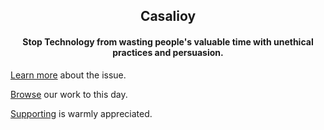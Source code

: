 
<div align="center">
  
 ## Casalioy

#### Stop Technology from wasting people's valuable time with unethical practices and persuasion.   
</div>




[Learn more](https://www.youtube.com/watch?v=anEykhlBd-Q&list=PLCPB2VbYbLG1gBDKObjjCpX4vaK-5hRVb&t=828) about the issue.



[Browse](https://github.com/casalioy) our work to this day.


[Supporting](https://buymeacoffee.com/CASALIOY) is warmly appreciated.
